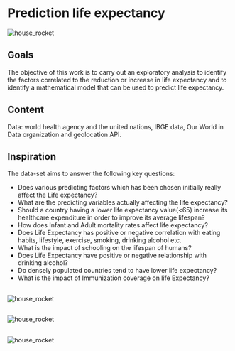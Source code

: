 # Prediction life expectancy
![house_rocket](https://github.com/alessandra-barbosa/life_expectancy_prediction/blob/master/img/lifexpectancy.png)

## Goals
The objective of this work is to carry out an exploratory analysis to identify the factors correlated to the reduction or increase in life expectancy and to identify a mathematical model that can be used to predict life expectancy.

## Content
Data: world health agency and the united nations, IBGE data, Our World in Data organization and geolocation API.

## Inspiration
The data-set aims to answer the following key questions:

  - Does various predicting factors which has been chosen initially really affect the Life expectancy? 
  - What are the predicting variables actually affecting the life expectancy?
  - Should a country having a lower life expectancy value(<65) increase its healthcare expenditure in order to improve its average lifespan?
  - How does Infant and Adult mortality rates affect life expectancy?
  - Does Life Expectancy has positive or negative correlation with eating habits, lifestyle, exercise, smoking, drinking alcohol etc.
  - What is the impact of schooling on the lifespan of humans?
  - Does Life Expectancy have positive or negative relationship with drinking alcohol?
  - Do densely populated countries tend to have lower life expectancy?
  - What is the impact of Immunization coverage on life Expectancy?
  
##  
![house_rocket](https://github.com/alessandra-barbosa/life_expectancy_prediction/blob/master/img/lifexpectancy1.png)
##
![house_rocket](https://github.com/alessandra-barbosa/life_expectancy_prediction/blob/master/img/lifexpectancy2.png)
##
![house_rocket](https://github.com/alessandra-barbosa/life_expectancy_prediction/blob/master/img/imuni_heat.png)

